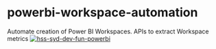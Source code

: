 # powerbi-workspace-automation
Automate creation of Power BI Workspaces. APIs to extract Workspace metrics
[![hss-syd-dev-fun-powerbi](https://github.com/Insight-Services-APAC/powerbi-workspace-automation/actions/workflows/feature-getstats_hss-syd-dev-fun-powerbi.yml/badge.svg)](https://github.com/Insight-Services-APAC/powerbi-workspace-automation/actions/workflows/feature-getstats_hss-syd-dev-fun-powerbi.yml)